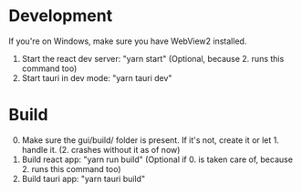 # Development

If you're on Windows, make sure you have WebView2 installed.

1. Start the react dev server: "yarn start" (Optional, because 2. runs this command too)
2. Start tauri in dev mode: "yarn tauri dev"

# Build

0. Make sure the gui/build/ folder is present. If it's not, create it or let 1. handle it. (2. crashes without it as of now) 
1. Build react app: "yarn run build" (Optional if 0. is taken care of, because 2. runs this command too)
2. Build tauri app: "yarn tauri build"
